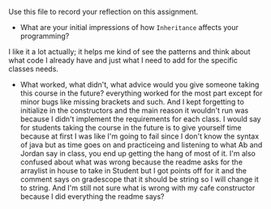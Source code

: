 Use this file to record your reflection on this assignment.

- What are your initial impressions of how `Inheritance` affects your programming?


I like it a lot actually; it helps me kind of see the patterns and think about what code I already have and just what I need to add for the specific classes needs. 


- What worked, what didn't, what advice would you give someone taking this course in the future?
everything worked for the most part except for minor bugs like missing brackets and such. And I kept forgetting to initialize in the constructors and the main reason it wouldn't run was because I didn't implement the requirements for each class. I would say for students taking the course in the future is to give yourself time because at first I was like I'm going to fail since I don't know the syntax of java but as time goes on and practiceing and listening to what Ab and Jordan say in class, you end up getting the hang of most of it. I'm also confused about what was wrong because the readme asks for the arraylist in house to take in Student but I got points off for it and the comment says on gradescope that it should be string so I will change it to string. And I'm still not sure what is wrong with my cafe constructor because I did everything the readme says?

